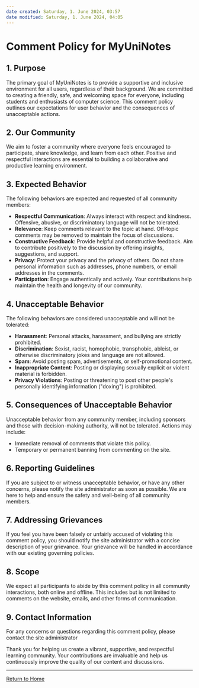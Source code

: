 ```yaml
---
date created: Saturday, 1. June 2024, 03:57
date modified: Saturday, 1. June 2024, 04:05
---
```


# Comment Policy for MyUniNotes

## 1. Purpose

The primary goal of MyUniNotes is to provide a supportive and inclusive environment for all users, regardless of their background. We are committed to creating a friendly, safe, and welcoming space for everyone, including students and enthusiasts of computer science. This comment policy outlines our expectations for user behavior and the consequences of unacceptable actions.

## 2. Our Community

We aim to foster a community where everyone feels encouraged to participate, share knowledge, and learn from each other. Positive and respectful interactions are essential to building a collaborative and productive learning environment.

## 3. Expected Behavior

The following behaviors are expected and requested of all community members:

- **Respectful Communication**: Always interact with respect and kindness. Offensive, abusive, or discriminatory language will not be tolerated.
- **Relevance**: Keep comments relevant to the topic at hand. Off-topic comments may be removed to maintain the focus of discussions.
- **Constructive Feedback**: Provide helpful and constructive feedback. Aim to contribute positively to the discussion by offering insights, suggestions, and support.
- **Privacy**: Protect your privacy and the privacy of others. Do not share personal information such as addresses, phone numbers, or email addresses in the comments.
- **Participation**: Engage authentically and actively. Your contributions help maintain the health and longevity of our community.

## 4. Unacceptable Behavior

The following behaviors are considered unacceptable and will not be tolerated:

- **Harassment**: Personal attacks, harassment, and bullying are strictly prohibited.
- **Discrimination**: Sexist, racist, homophobic, transphobic, ableist, or otherwise discriminatory jokes and language are not allowed.
- **Spam**: Avoid posting spam, advertisements, or self-promotional content.
- **Inappropriate Content**: Posting or displaying sexually explicit or violent material is forbidden.
- **Privacy Violations**: Posting or threatening to post other people's personally identifying information ("doxing") is prohibited.

## 5. Consequences of Unacceptable Behavior

Unacceptable behavior from any community member, including sponsors and those with decision-making authority, will not be tolerated. Actions may include:

- Immediate removal of comments that violate this policy.
- Temporary or permanent banning from commenting on the site.

## 6. Reporting Guidelines

If you are subject to or witness unacceptable behavior, or have any other concerns, please notify the site administrator as soon as possible. We are here to help and ensure the safety and well-being of all community members.

## 7. Addressing Grievances

If you feel you have been falsely or unfairly accused of violating this comment policy, you should notify the site administrator with a concise description of your grievance. Your grievance will be handled in accordance with our existing governing policies.

## 8. Scope

We expect all participants to abide by this comment policy in all community interactions, both online and offline. This includes but is not limited to comments on the website, emails, and other forms of communication.

## 9. Contact Information

For any concerns or questions regarding this comment policy, please contact the site administrator

Thank you for helping us create a vibrant, supportive, and respectful learning community. Your contributions are invaluable and help us continuously improve the quality of our content and discussions.

---

[Return to Home](https://myuninotes.com)
